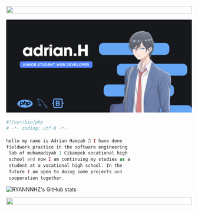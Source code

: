 <img src="https://i.imgur.com/dBaSKWF.gif" height="20" width="100%">



![RYANNNHZ Banner Image](adrian.png)

```php
#!/usr/bin/php
# -*- coding: utf-8 -*-

hello my name is Adrian Hamzah 👋 I have done
fieldwork practice in the software engineering
 lab of muhamadiyah 1 Cikampek vocational high
 school and now I am continuing my studies as a
 student at a vocational high school. In the
 future I am open to doing some projects and
 cooperation together. 

```

![RYANNNHZ's GitHub stats](https://github-readme-stats.vercel.app/api?username=RYANNNHZ&show_icons=true&bg_color=00000000)



<img src="https://i.imgur.com/dBaSKWF.gif" height="20" width="100%">

